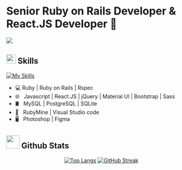 <h1>Senior Ruby on Rails Developer & React.JS Developer 👋</h1>
<img src="https://komarev.com/ghpvc/?username=eedevstar&style=plastic">

## <img src="https://media2.giphy.com/media/QssGEmpkyEOhBCb7e1/giphy.gif?cid=ecf05e47a0n3gi1bfqntqmob8g9aid1oyj2wr3ds3mg700bl&rid=giphy.gif" width ="25"> Skills

[![My Skills](https://skills.thijs.gg/icons?i=ruby,rails,redis,react,redux,graphql,mysql,postgres,sqlite,mongodb,aws,heroku,docker,kubernetes,jenkins,js,ts,regex,jquery,html,css,sass,tailwind,bootstrap,git,github,gitlab,postman,figma,ps,linux,vscode&theme=light)](https://skills.thijs.gg)

- 💻 Ruby | Ruby on Rails | Rspec  
- 🌐 &nbsp; Javascript | React.JS | jQuery | Material UI | Bootstrap | Sass 
- 🛢 &nbsp; MySQL | PostgreSQL | SQLite
- 🔧 &nbsp; RubyMine | Visual Studio code
- 🖥 &nbsp; Photoshop | Figma


## <img src="https://media.giphy.com/media/iY8CRBdQXODJSCERIr/giphy.gif" width="35"> Github Stats

<div align="center">
  
[![Top Langs](https://github-readme-stats.vercel.app/api/top-langs/?username=eedevstar&layout=compact)](https://github.com/eedevstar/github-readme-stats)
[![GitHub Streak](https://github-readme-streak-stats.herokuapp.com?user=eedevstar&theme=submarine-flowers&border_radius=5&fire=DD701B)](https://git.io/streak-stats)
  
</div>
